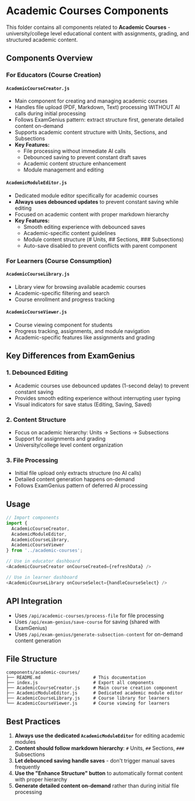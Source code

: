 # Academic Courses Components

This folder contains all components related to **Academic Courses** - university/college level educational content with assignments, grading, and structured academic content.

## Components Overview

### For Educators (Course Creation)

#### `AcademicCourseCreator.js`

- Main component for creating and managing academic courses
- Handles file upload (PDF, Markdown, Text) processing WITHOUT AI calls during initial processing
- Follows ExamGenius pattern: extract structure first, generate detailed content on-demand
- Supports academic content structure with Units, Sections, and Subsections
- **Key Features:**
  - File processing without immediate AI calls
  - Debounced saving to prevent constant draft saves
  - Academic content structure enhancement
  - Module management and editing

#### `AcademicModuleEditor.js`

- Dedicated module editor specifically for academic courses
- **Always uses debounced updates** to prevent constant saving while editing
- Focused on academic content with proper markdown hierarchy
- **Key Features:**
  - Smooth editing experience with debounced saves
  - Academic-specific content guidelines
  - Module content structure (# Units, ## Sections, ### Subsections)
  - Auto-save disabled to prevent conflicts with parent component

### For Learners (Course Consumption)

#### `AcademicCourseLibrary.js`

- Library view for browsing available academic courses
- Academic-specific filtering and search
- Course enrollment and progress tracking

#### `AcademicCourseViewer.js`

- Course viewing component for students
- Progress tracking, assignments, and module navigation
- Academic-specific features like assignments and grading

## Key Differences from ExamGenius

### 1. **Debounced Editing**

- Academic courses use debounced updates (1-second delay) to prevent constant saving
- Provides smooth editing experience without interrupting user typing
- Visual indicators for save status (Editing, Saving, Saved)

### 2. **Content Structure**

- Focus on academic hierarchy: Units → Sections → Subsections
- Support for assignments and grading
- University/college level content organization

### 3. **File Processing**

- Initial file upload only extracts structure (no AI calls)
- Detailed content generation happens on-demand
- Follows ExamGenius pattern of deferred AI processing

## Usage

```javascript
// Import components
import {
  AcademicCourseCreator,
  AcademicModuleEditor,
  AcademicCourseLibrary,
  AcademicCourseViewer
} from '../academic-courses';

// Use in educator dashboard
<AcademicCourseCreator onCourseCreated={refreshData} />

// Use in learner dashboard
<AcademicCourseLibrary onCourseSelect={handleCourseSelect} />
```

## API Integration

- Uses `/api/academic-courses/process-file` for file processing
- Uses `/api/exam-genius/save-course` for saving (shared with ExamGenius)
- Uses `/api/exam-genius/generate-subsection-content` for on-demand content generation

## File Structure

```
components/academic-courses/
├── README.md                    # This documentation
├── index.js                     # Export all components
├── AcademicCourseCreator.js     # Main course creation component
├── AcademicModuleEditor.js      # Dedicated academic module editor
├── AcademicCourseLibrary.js     # Course library for learners
└── AcademicCourseViewer.js      # Course viewing for learners
```

## Best Practices

1. **Always use the dedicated `AcademicModuleEditor`** for editing academic modules
2. **Content should follow markdown hierarchy**: `#` Units, `##` Sections, `###` Subsections
3. **Let debounced saving handle saves** - don't trigger manual saves frequently
4. **Use the "Enhance Structure" button** to automatically format content with proper hierarchy
5. **Generate detailed content on-demand** rather than during initial file processing
